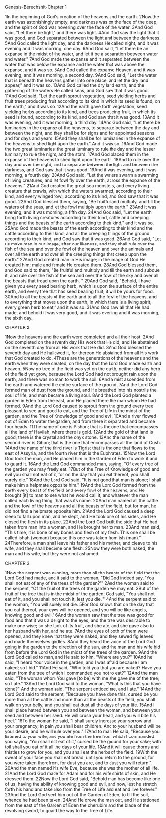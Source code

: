 Genesis-Berechshit-Chapter 1

1In the beginning of God's creation of the heavens and the earth.
2Now the earth was astonishingly empty, and darkness was on the face of the deep, and the spirit of God was hovering over the face of the water.
3And God said, "Let there be light," and there was light.
4And God saw the light that it was good, and God separated between the light and between the darkness.
5And God called the light day, and the darkness He called night, and it was evening and it was morning, one day.
6And God said, "Let there be an expanse in the midst of the water, and let it be a separation between water and water."
7And God made the expanse and it separated between the water that was below the expanse and the water that was above the expanse, and it was so.
8And God called the expanse Heaven, and it was evening, and it was morning, a second day.
9And God said, "Let the water that is beneath the heavens gather into one place, and let the dry land appear," and it was so.
10And God called the dry land earth, and the gathering of the waters He called seas, and God saw that it was good.
11And God said, "Let the earth sprout vegetation, seed yielding herbs and fruit trees producing fruit according to its kind in which its seed is found, on the earth," and it was so.
12And the earth gave forth vegetation, seed yielding herbs according to its kind, and trees producing fruit, in which its seed is found, according to its kind, and God saw that it was good.
13And it was evening, and it was morning, a third day.
14And God said, "Let there be luminaries in the expanse of the heavens, to separate between the day and between the night, and they shall be for signs and for appointed seasons and for days and years.
15And they shall be for luminaries in the expanse of the heavens to shed light upon the earth." And it was so.
16And God made the two great luminaries: the great luminary to rule the day and the lesser luminary to rule the night, and the stars.
17And God placed them in the expanse of the heavens to shed light upon the earth.
18And to rule over the day and over the night, and to separate between the light and between the darkness, and God saw that it was good.
19And it was evening, and it was morning, a fourth day.
20And God said, "Let the waters swarm a swarming of living creatures, and let fowl fly over the earth, across the expanse of the heavens."
21And God created the great sea monsters, and every living creature that crawls, with which the waters swarmed, according to their kind, and every winged fowl, according to its kind, and God saw that it was good.
22And God blessed them, saying, "Be fruitful and multiply, and fill the waters of the seas, and let the fowl multiply upon the earth."
23And it was evening, and it was morning, a fifth day.
24And God said, "Let the earth bring forth living creatures according to their kind, cattle and creeping things and the beasts of the earth according to their kind," and it was so.
25And God made the beasts of the earth according to their kind and the cattle according to their kind, and all the creeping things of the ground according to their kind, and God saw that it was good.
26And God said, "Let us make man in our image, after our likeness, and they shall rule over the fish of the sea and over the fowl of the heaven and over the animals and over all the earth and over all the creeping things that creep upon the earth."
27And God created man in His image; in the image of God He created him; male and female He created them.
28And God blessed them, and God said to them, "Be fruitful and multiply and fill the earth and subdue it, and rule over the fish of the sea and over the fowl of the sky and over all the beasts that tread upon the earth. "
29And God said, "Behold, I have given you every seed bearing herb, which is upon the surface of the entire earth, and every tree that has seed bearing fruit; it will be yours for food.
30And to all the beasts of the earth and to all the fowl of the heavens, and to everything that moves upon the earth, in which there is a living spirit, every green herb to eat," and it was so.
31And God saw all that He had made, and behold it was very good, and it was evening and it was morning, the sixth day.

CHAPTER 2

1Now the heavens and the earth were completed and all their host.
2And God completed on the seventh day His work that He did, and He abstained on the seventh day from all His work that He did.
3And God blessed the seventh day and He hallowed it, for thereon He abstained from all His work that God created to do.
4These are the generations of the heavens and the earth when they were created, on the day that the Lord God made earth and heaven.
5Now no tree of the field was yet on the earth, neither did any herb of the field yet grow, because the Lord God had not brought rain upon the earth, and there was no man to work the soil.
6And a mist ascended from the earth and watered the entire surface of the ground.
7And the Lord God formed man of dust from the ground, and He breathed into his nostrils the soul of life, and man became a living soul.
8And the Lord God planted a garden in Eden from the east, and He placed there the man whom He had formed.
9And the Lord God caused to sprout from the ground every tree pleasant to see and good to eat, and the Tree of Life in the midst of the garden, and the Tree of Knowledge of good and evil.
10And a river flowed out of Eden to water the garden, and from there it separated and became four heads.
11The name of one is Pishon; that is the one that encompasses all the land of Havilah, where there is gold.
12And the gold of that land is good; there is the crystal and the onyx stone.
13And the name of the second river is Gihon; that is the one that encompasses all the land of Cush.
14And the name of the third river is Tigris; that is the one that flows to the east of Assyria, and the fourth river that is the Euphrates.
15Now the Lord God took the man, and He placed him in the Garden of Eden to work it and to guard it.
16And the Lord God commanded man, saying, "Of every tree of the garden you may freely eat.
17But of the Tree of Knowledge of good and evil you shall not eat of it, for on the day that you eat thereof, you shall surely die."
18And the Lord God said, "It is not good that man is alone; I shall make him a helpmate opposite him."
19And the Lord God formed from the earth every beast of the field and every fowl of the heavens, and He brought [it] to man to see what he would call it, and whatever the man called each living thing, that was its name.
20And man named all the cattle and the fowl of the heavens and all the beasts of the field, but for man, he did not find a helpmate opposite him.
21And the Lord God caused a deep sleep to fall upon man, and he slept, and He took one of his sides, and He closed the flesh in its place.
22And the Lord God built the side that He had taken from man into a woman, and He brought her to man.
23And man said, "This time, it is bone of my bones and flesh of my flesh. This one shall be called ishah (woman) because this one was taken from ish (man)."
24Therefore, a man shall leave his father and his mother, and cleave to his wife, and they shall become one flesh.
25Now they were both naked, the man and his wife, but they were not ashamed.

CHAPTER 3

1Now the serpent was cunning, more than all the beasts of the field that the Lord God had made, and it said to the woman, "Did God indeed say, 'You shall not eat of any of the trees of the garden?'"
2And the woman said to the serpent, "Of the fruit of the trees of the garden we may eat.
3But of the fruit of the tree that is in the midst of the garden, God said, "You shall not eat of it, and you shall not touch it, lest you die.'"
4And the serpent said to the woman, "You will surely not die.
5For God knows that on the day that you eat thereof, your eyes will be opened, and you will be like angels, knowing good and evil."
6And the woman saw that the tree was good for food and that it was a delight to the eyes, and the tree was desirable to make one wise; so she took of its fruit, and she ate, and she gave also to her husband with her, and he ate.
7And the eyes of both of them were opened, and they knew that they were naked, and they sewed fig leaves and made themselves girdles.
8And they heard the voice of the Lord God going in the garden to the direction of the sun, and the man and his wife hid from before the Lord God in the midst of the trees of the garden.
9And the Lord God called to man, and He said to him, "Where are you?"
10And he said, "I heard Your voice in the garden, and I was afraid because I am naked; so I hid."
11And He said, "Who told you that you are naked? Have you eaten from the tree of which I commanded you not to eat?"
12And the man said, "The woman whom You gave [to be] with me she gave me of the tree; so I ate."
13And the Lord God said to the woman, "What is this that you have done?" And the woman said, "The serpent enticed me, and I ate."
14And the Lord God said to the serpent, "Because you have done this, cursed be you more than all the cattle and more than all the beasts of the field; you shall walk on your belly, and you shall eat dust all the days of your life.
15And I shall place hatred between you and between the woman, and between your seed and between her seed. He will crush your head, and you will bite his heel."
16To the woman He said, "I shall surely increase your sorrow and your pregnancy; in pain you shall bear children. And to your husband will be your desire, and he will rule over you."
17And to man He said, "Because you listened to your wife, and you ate from the tree from which I commanded you saying, 'You shall not eat of it,' cursed be the ground for your sake; with toil shall you eat of it all the days of your life.
18And it will cause thorns and thistles to grow for you, and you shall eat the herbs of the field.
19With the sweat of your face you shall eat bread, until you return to the ground, for you were taken therefrom, for dust you are, and to dust you will return."
20And the man named his wife Eve, because she was the mother of all life.
21And the Lord God made for Adam and for his wife shirts of skin, and He dressed them.
22Now the Lord God said, "Behold man has become like one of us, having the ability of knowing good and evil, and now, lest he stretch forth his hand and take also from the Tree of Life and eat and live forever."
23And the Lord God sent him out of the Garden of Eden, to till the soil, whence he had been taken.
24And He drove the man out, and He stationed from the east of the Garden of Eden the cherubim and the blade of the revolving sword, to guard the way to the Tree of Life.
